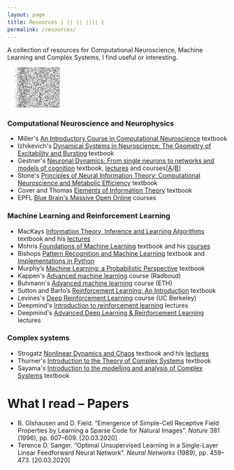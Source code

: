 ```yaml
---
layout: page
title: Resources | || || |||| |
permalink: /resources/
---
```


A collection of resources for Computational Neuroscience, Machine Learning and Complex Systems, I find useful or interesting.

<img src="/assets/iconsmall.png" width="120"> 

### Computational Neuroscience and Neurophysics
- Miller's [An Introductory Course in Computational Neuroscience](https://mitpress.mit.edu/books/introductory-course-computational-neuroscience) textbook
- Izhikevich's [Dynamical Systems in Neuroscience: The Geometry of Excitability and Bursting](https://www.izhikevich.org/publications/dsn.pdf) textbook
- Gestner's [Neuronal Dynamics: From single neurons to networks and models of cognition](https://neuronaldynamics.epfl.ch/online/index.html) textbook, [lectures](https://lcnwww.epfl.ch/gerstner/NeuronalDynamics-MOOCall.html) and courses[[A](https://www.edx.org/course/computational-neuroscience-neuronal-dynamics-of-co)/[B](https://www.edx.org/course/neuronal-dynamics)]
- Stone's [Principles of Neural Information Theory: Computational Neuroscience and Metabolic Efficiency](https://core.ac.uk/download/pdf/74233244.pdf) textbook
- Cover and Thomas [Elements of Information Theory](http://staff.ustc.edu.cn/~cgong821/Wiley.Interscience.Elements.of.Information.Theory.Jul.2006.eBook-DDU.pdf) textbook
- EPFL [Blue Brain's Massive Open Online](https://www.epfl.ch/research/domains/bluebrain/blue-brain/massive-open-online-courses/) courses

### Machine Learning and Reinforcement Learning
- MacKays [Information Theory, Inference and Learning Algorithms](https://www.inference.org.uk/itprnn/book.pdf) textbook and his [lectures](https://www.youtube.com/playlist?list=PLruBu5BI5n4aFpG32iMbdWoRVAA-Vcso6)
- Mohris [Foundations of Machine Learning](https://cs.nyu.edu/~mohri/mlbook/) textbook and his [courses](https://cs.nyu.edu/~mohri/) 
- Bishops [Pattern Recognition and Machine Learning](http://users.isr.ist.utl.pt/~wurmd/Livros/school/Bishop%20-%20Pattern%20Recognition%20And%20Machine%20Learning%20-%20Springer%20%202006.pdf) textbook and 
[Implementations in Python](https://github.com/ctgk/PRML)
- Murphy’s [Machine Learning: a Probabilistic Perspective](https://doc.lagout.org/science/Artificial%20Intelligence/Machine%20learning/Machine%20Learning_%20A%20Probabilistic%20Perspective%20%5BMurphy%202012-08-24%5D.pdf) textbook
- Kappen's [Advanced machine learning](http://www.snn.ru.nl/~bertk/machinelearning/adv_ml.html) course (Radboud)
- Buhmann's [Advanced machine learning](https://ml2.inf.ethz.ch/courses/aml/#questions) course (ETH)
- Sutton and Barto’s [Reinforcement Learning: An Introduction](http://incompleteideas.net/sutton/book/RLbook2018.pdf) textbook
- Levines's [Deep Reinforcement Learning](http://rail.eecs.berkeley.edu/deeprlcourse/) course (UC Berkeley)
- Deepmind's [Introduction to reinforcement learning](https://www.youtube.com/watch?v=2pWv7GOvuf0&list=PLqYmG7hTraZDM-OYHWgPebj2MfCFzFObQ) lectures
- Deepmind's [Advanced Deep Learning & Reinforcement Learning](https://www.youtube.com/playlist?list=PLqYmG7hTraZDNJre23vqCGIVpfZ_K2RZs) lectures

### Complex systems 
- Strogatz [Nonlinear Dynamics and Chaos](http://www.hds.bme.hu/~fhegedus/Strogatz%20-%20Nonlinear%20Dynamics%20and%20Chaos.pdf) textbook and his [lectures](https://www.youtube.com/playlist?list=PLbN57C5Zdl6j_qJA-pARJnKsmROzPnO9V)
- Thurner's [Introduction to the Theory of Complex Systems](https://www.amazon.de/Introduction-Theory-Complex-Systems-Thurner/dp/019882193X/ref=sr_1_1?__mk_de_DE=ÅMÅŽÕÑ&keywords=complex+systems&qid=1582538232&sr=8-1) textbook
- Sayama's [Introduction to the modelling and analysis of Complex Systems](https://textbooks.opensuny.org/introduction-to-the-modeling-and-analysis-of-complex-systems/) textbook



# What I read – Papers

- B. Olshausen and D. Field. “Emergence of Simple-Cell Receptive Field Properties by Learning a Sparse Code for Natural Images”. *Nature* 381 (1996), pp. 607–609. [20.03.2020]
- Terence D. Sanger. “Optimal Unsupervised Learning in a Single-Layer Linear Feedforward Neural Network”. *Neural Networks* (1989), pp. 459–473. [20.03.2020] 
